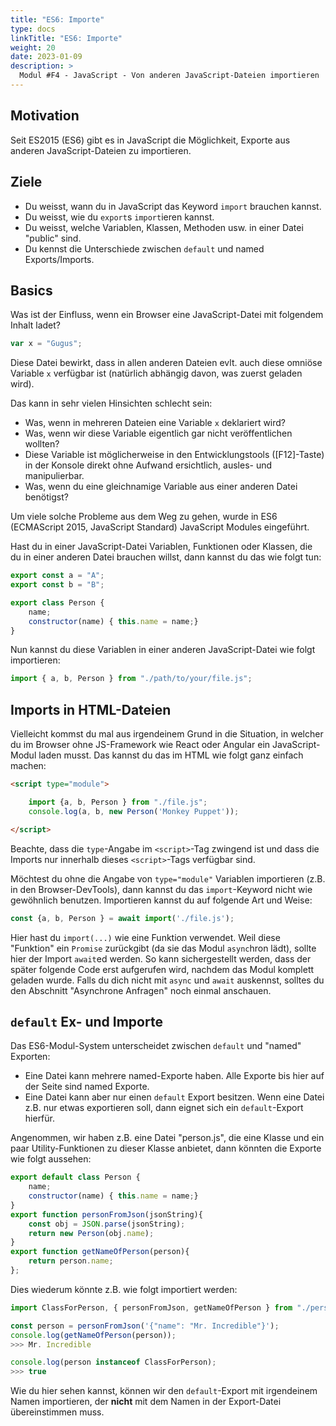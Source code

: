 ```yaml
---
title: "ES6: Importe"
type: docs
linkTitle: "ES6: Importe"
weight: 20
date: 2023-01-09
description: >
  Modul #F4 - JavaScript - Von anderen JavaScript-Dateien importieren
---
```


## Motivation
Seit ES2015 (ES6) gibt es in JavaScript die Möglichkeit, Exporte aus anderen JavaScript-Dateien zu importieren.

## Ziele
* Du weisst, wann du in JavaScript das Keyword `import` brauchen kannst.
* Du weisst, wie du `export`s `import`ieren kannst.
* Du weisst, welche Variablen, Klassen, Methoden usw. in einer Datei "public" sind.
* Du kennst die Unterschiede zwischen `default` und named Exports/Imports.


## Basics
Was ist der Einfluss, wenn ein Browser eine JavaScript-Datei mit folgendem Inhalt ladet?

```javascript
var x = "Gugus";
```

Diese Datei bewirkt, dass in allen anderen Dateien evlt. auch diese omniöse Variable `x` verfügbar ist (natürlich abhängig davon, was zuerst geladen wird).

Das kann in sehr vielen Hinsichten schlecht sein:
* Was, wenn in mehreren Dateien eine Variable `x` deklariert wird?
* Was, wenn wir diese Variable eigentlich gar nicht veröffentlichen wollten?
* Diese Variable ist möglicherweise in den Entwicklungstools ([F12]-Taste) in der Konsole direkt ohne Aufwand ersichtlich, ausles- und manipulierbar.
* Was, wenn du eine gleichnamige Variable aus einer anderen Datei benötigst?

Um viele solche Probleme aus dem Weg zu gehen, wurde in ES6 (ECMAScript 2015, JavaScript Standard) JavaScript Modules eingeführt.

Hast du in einer JavaScript-Datei Variablen, Funktionen oder Klassen, die du in einer anderen Datei brauchen willst, dann kannst du das wie folgt tun:

```javascript
export const a = "A";
export const b = "B";

export class Person {
    name;
    constructor(name) { this.name = name;}
}
```

Nun kannst du diese Variablen in einer anderen JavaScript-Datei wie folgt importieren:

```javascript
import { a, b, Person } from "./path/to/your/file.js";
```

## Imports in HTML-Dateien

Vielleicht kommst du mal aus irgendeinem Grund in die Situation, in welcher du im Browser ohne JS-Framework wie React oder Angular ein JavaScript-Modul laden musst. Das kannst du das im HTML wie folgt ganz einfach machen:

```html
<script type="module">

    import {a, b, Person } from "./file.js";
    console.log(a, b, new Person('Monkey Puppet'));

</script>
```

Beachte, dass die `type`-Angabe im `<script>`-Tag zwingend ist und dass die Imports nur innerhalb dieses `<script>`-Tags verfügbar sind.

Möchtest du ohne die Angabe von `type="module"` Variablen importieren (z.B. in den Browser-DevTools), dann kannst du das `import`-Keyword nicht wie gewöhnlich benutzen. Importieren kannst du auf folgende Art und Weise:

```javascript
const {a, b, Person } = await import('./file.js');
```

Hier hast du `import(...)` wie eine Funktion verwendet. Weil diese "Funktion" ein `Promise` zurückgibt (da sie das Modul `async`hron lädt), sollte hier der Import `await`ed werden. So kann sichergestellt werden, dass der später folgende Code erst aufgerufen wird, nachdem das Modul komplett geladen wurde. Falls du dich nicht mit `async` und `await` auskennst, solltes du den Abschnitt "Asynchrone Anfragen" noch einmal anschauen.

## `default` Ex- und Importe
Das ES6-Modul-System unterscheidet zwischen `default` und "named" Exporten:
* Eine Datei kann mehrere named-Exporte haben. Alle Exporte bis hier auf der Seite sind named Exporte.
* Eine Datei kann aber nur einen `default` Export besitzen. Wenn eine Datei z.B. nur etwas exportieren soll, dann eignet sich ein `default`-Export hierfür.

Angenommen, wir haben z.B. eine Datei "person.js", die eine Klasse und ein paar Utility-Funktionen zu dieser Klasse anbietet, dann könnten die Exporte wie folgt aussehen:

```javascript
export default class Person {
    name;
    constructor(name) { this.name = name;}
}
export function personFromJson(jsonString){
    const obj = JSON.parse(jsonString);
    return new Person(obj.name);
}
export function getNameOfPerson(person){
    return person.name;
};
```

Dies wiederum könnte z.B. wie folgt importiert werden:

```javascript
import ClassForPerson, { personFromJson, getNameOfPerson } from "./person.js";

const person = personFromJson('{"name": "Mr. Incredible"}');
console.log(getNameOfPerson(person));
>>> Mr. Incredible

console.log(person instanceof ClassForPerson);
>>> true
```

Wie du hier sehen kannst, können wir den `default`-Export mit irgendeinem Namen importieren, der __nicht__ mit dem Namen in der Export-Datei übereinstimmen muss.